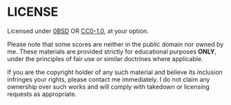 # LICENSE

Licensed under [0BSD](https://spdx.org/licenses/0BSD.html) OR
[CC0-1.0](https://creativecommons.org/public-domain/cc0/), at your
option.

Please note that some scores are neither in the public domain nor
owned by me.  These materials are provided strictly for educational
purposes **ONLY**, under the principles of fair use or similar
doctrines where applicable.

If you are the copyright holder of any such material and believe its
inclusion infringes your rights, please contact me immediately.  I do
not claim any ownership over such works and will comply with takedown
or licensing requests as appropriate.
